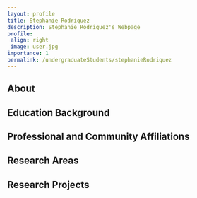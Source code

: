```yaml
---
layout: profile
title: Stephanie Rodriquez
description: Stephanie Rodriquez's Webpage
profile:
 align: right
 image: user.jpg
importance: 1
permalink: /undergraduateStudents/stephanieRodriquez
---
```


## About

## Education Background

## Professional and Community Affiliations

## Research Areas

## Research Projects
